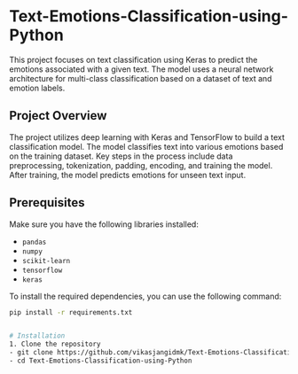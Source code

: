 # Text-Emotions-Classification-using-Python

This project focuses on text classification using Keras to predict the emotions associated with a given text. The model uses a neural network architecture for multi-class classification based on a dataset of text and emotion labels.

## Project Overview

The project utilizes deep learning with Keras and TensorFlow to build a text classification model. The model classifies text into various emotions based on the training dataset. Key steps in the process include data preprocessing, tokenization, padding, encoding, and training the model. After training, the model predicts emotions for unseen text input.

## Prerequisites

Make sure you have the following libraries installed:

- `pandas`
- `numpy`
- `scikit-learn`
- `tensorflow`
- `keras`

To install the required dependencies, you can use the following command:

```bash
pip install -r requirements.txt


# Installation
1. Clone the repository
- git clone https://github.com/vikasjangidmk/Text-Emotions-Classification-using-Python.git
- cd Text-Emotions-Classification-using-Python
